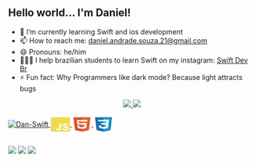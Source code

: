## Hello world... I'm Daniel!

- 🌱 I’m currently learning Swift and ios development
- 📫 How to reach me: daniel.andrade.souza.21@gmail.com
- 😄 Pronouns: he/him
- 👨🏻‍💻 I help brazilian students to learn Swift on my instagram: [Swift Dev Br](https://www.instagram.com/swift.dev.br/)
- ⚡ Fun fact: Why Programmers like dark mode? 
    Because light attracts bugs 
    

<div align="center">
  <a href="https://github.com/andradedaniel99">
  <img height="180em" src="https://github-readme-stats.vercel.app/api?username=andradedaniel99&include_all_commits=true&count_private=true&show_icons=true&theme=dracula"/>
  <img height="180em" src="https://github-readme-stats.vercel.app/api/top-langs/?username=andradedaniel99&layout=compact&langs_count=7&theme=dark"/>
</div>
  
<div style="display: inline_block"><br>
  <img align="center" alt="Dan-Swift" height="30" width="40" src="https://cdn.jsdelivr.net/gh/devicons/devicon/icons/swift/swift-original.svg" />
  <img align="center" alt="Dan-Js" height="30" width="40" src="https://raw.githubusercontent.com/devicons/devicon/master/icons/javascript/javascript-plain.svg">
  <img align="center" alt="Dan-HTML" height="30" width="40" src="https://raw.githubusercontent.com/devicons/devicon/master/icons/html5/html5-original.svg">
  <img align="center" alt="Dan-CSS" height="30" width="40" src="https://raw.githubusercontent.com/devicons/devicon/master/icons/css3/css3-original.svg">
</div>
  
##
  
<div> 
  <a href = "mailto:daniel.andrade.souza.21@gmail.com"><img src="https://img.shields.io/badge/-Gmail-%23333?style=for-the-badge&logo=gmail&logoColor=white" target="_blank"></a>
  <a href="https://www.linkedin.com/in/daniel-de-andrade-souza-2104/" target="_blank"><img src="https://img.shields.io/badge/-LinkedIn-%230077B5?style=for-the-badge&logo=linkedin&logoColor=white" target="_blank"></a> 
  <a href="https://www.instagram.com/swift.dev.br/" target="_blank"><img src="https://img.shields.io/badge/-Instagram-%23E4405F?style=for-the-badge&logo=instagram&logoColor=white" target="_blank"></a>
</div>
